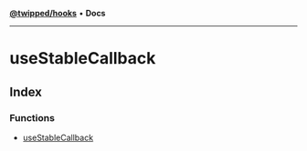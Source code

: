 [**@twipped/hooks**](../README.md) • **Docs**

***

# useStableCallback

## Index

### Functions

- [useStableCallback](functions/useStableCallback.md)
